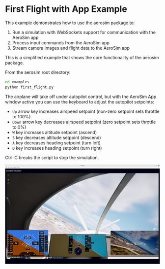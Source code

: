 # First Flight with App Example

This example demonstrates how to use the aerosim package to:

1. Run a simulation with WebSockets support for communication with the AeroSim app
2. Process input commands from the AeroSim app
3. Stream camera images and flight data to the AeroSim app

This is a simplified example that shows the core functionality of the aerosim package.

From the aerosim root directory:

```sh
cd examples
python first_flight.py
```

The airplane will take off under autopilot control, but with the AeroSim App window active you 
can use the keyboard to adjust the autopilot setpoints:

- `Up` arrow key increases airspeed setpoint (non-zero setpoint sets throttle to 100%)
- `Down` arrow key decreases airspeed setpoint (zero setpoint sets throttle to 0%)
- `W` key increases altitude setpoint (ascend)
- `S` key decreases altitude setpoint (descend)
- `A` key decreases heading setpoint (turn left)
- `D` key increases heading setpoint (turn right)

Ctrl-C breaks the script to stop the simulation.

![First Flight with App Example](img/first-flight-linux-unreal-packaged-binary.jpg)